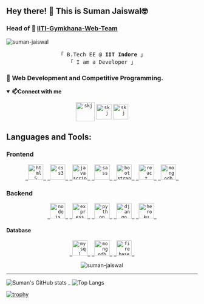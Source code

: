 ## Hey there! 👋 This is <b>Suman Jaiswal&#129299; </b>
### Head of 🏢 **[IITI-Gymkhana-Web-Team](https://github.com/Web-Team-IITI-Gymkhana)**
<span align="right"> <img src="https://komarev.com/ghpvc/?username=suman-jaiswal&label=Profile%20views&color=0e75b6&style=flat" alt="suman-jaiswal" /></span> 

<p align="center">
  <samp>
    「 B.Tech EE @  <b>IIT Indore</b> 」<br>
    「 I am a Developer 」<br>
  </samp>
</p>

### 🌱 <b> Web Development and Competitive Programming. </b>

<details open="true">
<summary><span><b>📫Connect with me</b></span></summary>
<p align="center">
<code><a href="https://www.linkedin.com/in/skj9436/" target="blank"><img align="center" src="https://pngimg.com/uploads/linkedIn/linkedIn_PNG38.png" alt="skj" height="50" width="50" /></a></code>
<code><a href="mailto:sumanj631@gmail.com" target="blank"><img align="center" src="https://pngimg.com/uploads/gmail_logo/gmail_logo_PNG8.png" alt="skj" height="40" width="40" /></a></code>
<code><a href="https://instagram.com/suman__jaiswal_" target="blank"><img align="center" src="https://cdn4.iconfinder.com/data/icons/social-media-2210/24/Instagram-512.png" alt="skj" height="40" width="40" /></a></code>
</p>
</details>



<!--
**Suman-Jaiswal/Suman-Jaiswal** is a ✨ _special_ ✨ repository because its `README.md` (this file) appears on your GitHub profile.

Here are some ideas to get you started:

- 🔭 I’m currently working on ...
- 🌱 I’m currently learning React.
- 👯 I’m looking to collaborate on ...
- 🤔 I’m looking for help with ...
- 💬 Ask me about ...
- 📫 How to reach me: ...
- 😄 Pronouns: ...
- ⚡ Fun fact: ...
-->
<h2 align="left">Languages and Tools:</h2>

<h3>Frontend</h3>
<p align="center">
<code><a href="https://www.w3.org/html/" target="_blank"> <img src="https://www.vectorlogo.zone/logos/w3_html5/w3_html5-icon.svg" alt="html5" width="40" height="40" /> </a></code>
<code><a href="https://www.w3schools.com/css/" target="_blank"> <img src="https://www.vectorlogo.zone/logos/netlifyapp_watercss/netlifyapp_watercss-ar21.svg" alt="css3" width="40" height="40"/> </a></code> 
<code><a href="https://developer.mozilla.org/en-US/docs/Web/JavaScript" target="_blank"> <img src="https://www.vectorlogo.zone/logos/javascript/javascript-icon.svg" alt="javascript" width="40" height="40" /> </a></code>
<code><a href="https://sass-lang.com" target="_blank"> <img src="https://www.vectorlogo.zone/logos/sass-lang/sass-lang-icon.svg" alt="sass" width="40" height="40" /> </a></code>
<code><a href="https://getbootstrap.com" target="_blank"> <img src="https://www.vectorlogo.zone/logos/getbootstrap/getbootstrap-icon.svg" alt="bootstrap" width="40" height="40"/> </a></code> 
<code><a href="https://reactjs.org/" target="_blank"> <img src="https://www.vectorlogo.zone/logos/reactjs/reactjs-icon.svg" alt="react" width="40" height="40" /> </a></code>
<code><a href="https://www.materialui.com/" target="_blank"> <img src="https://logo.clearbit.com/material-ui.com" alt="mongodb" width="40" height="40" /> </a></code>
</p>

<h3>Backend</h3>
<p align="center">
<code><a href="https://nodejs.org" target="_blank"> <img src="https://www.vectorlogo.zone/logos/nodejs/nodejs-icon.svg" alt="nodejs" width="40" height="40" /> </a></code>
<code><a href="https://expressjs.com" target="_blank"> <img src="https://www.vectorlogo.zone/logos/expressjs/expressjs-icon.svg" alt="express" width="40" height="40" /> </a></code>
<code><a href="https://www.python.org" target="_blank"> <img src="https://www.vectorlogo.zone/logos/python/python-icon.svg" alt="python" width="40" height="40" /> </a></code>
<code><a href="https://www.djangoproject.org" target="_blank"> <img src="https://logo.clearbit.com/djangoproject.com" alt="django" width="40" height="40" /> </a></code>
<code><a href="https://heroku.com" target="_blank"> <img src="https://www.vectorlogo.zone/logos/heroku/heroku-icon.svg" alt="heroku" width="40" height="40" /> </a></code>
</p>

<h4>Database</h4>
<p align="center">
<code><a href="https://www.mysql.com/" target="_blank"> <img src="https://www.vectorlogo.zone/logos/mysql/mysql-icon.svg" alt="mysql" width="40" height="40" /> </a></code>
<code><a href="https://www.mongodb.com/" target="_blank"> <img src="https://www.vectorlogo.zone/logos/mongodb/mongodb-icon.svg" alt="mongodb" width="40" height="40" /> </a></code>
<code><a href="https://www.firebase.com/" target="_blank"> <img src="https://www.vectorlogo.zone/logos/firebase/firebase-icon.svg" alt="firebase" width="40" height="40" /> </a></code>
</p>

<p align="center"><img src="https://github-readme-streak-stats.herokuapp.com/?user=suman-jaiswal&theme=tokyonight" alt="suman-jaiswal" /></p>


<hr>


![Suman's GitHub stats](https://github-readme-stats.vercel.app/api?username=Suman-Jaiswal&show_icons=true&theme=radical) <span> _ </span>
![Top Langs](https://github-readme-stats.vercel.app/api/top-langs/?username=Suman-Jaiswal&layout=compact&theme=tokyonight)

[![trophy](https://github-profile-trophy.vercel.app/?username=Suman-jaiswal&theme=onedark)](https://github.com/ryo-ma/github-profile-trophy)
